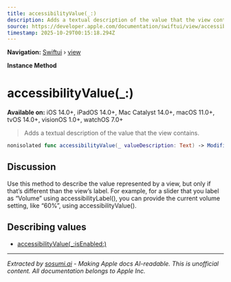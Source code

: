 ```yaml
---
title: accessibilityValue(_:)
description: Adds a textual description of the value that the view contains.
source: https://developer.apple.com/documentation/swiftui/view/accessibilityvalue(_:)
timestamp: 2025-10-29T00:15:18.294Z
---
```


**Navigation:** [Swiftui](/documentation/swiftui) › [view](/documentation/swiftui/view)

**Instance Method**

# accessibilityValue(_:)

**Available on:** iOS 14.0+, iPadOS 14.0+, Mac Catalyst 14.0+, macOS 11.0+, tvOS 14.0+, visionOS 1.0+, watchOS 7.0+

> Adds a textual description of the value that the view contains.

```swift
nonisolated func accessibilityValue(_ valueDescription: Text) -> ModifiedContent<Self, AccessibilityAttachmentModifier>
```

## Discussion

Use this method to describe the value represented by a view, but only if that’s different than the view’s label. For example, for a slider that you label as “Volume” using accessibilityLabel(), you can provide the current volume setting, like “60%”, using accessibilityValue().

## Describing values

- [accessibilityValue(_:isEnabled:)](/documentation/swiftui/view/accessibilityvalue(_:isenabled:))

---

*Extracted by [sosumi.ai](https://sosumi.ai) - Making Apple docs AI-readable.*
*This is unofficial content. All documentation belongs to Apple Inc.*
